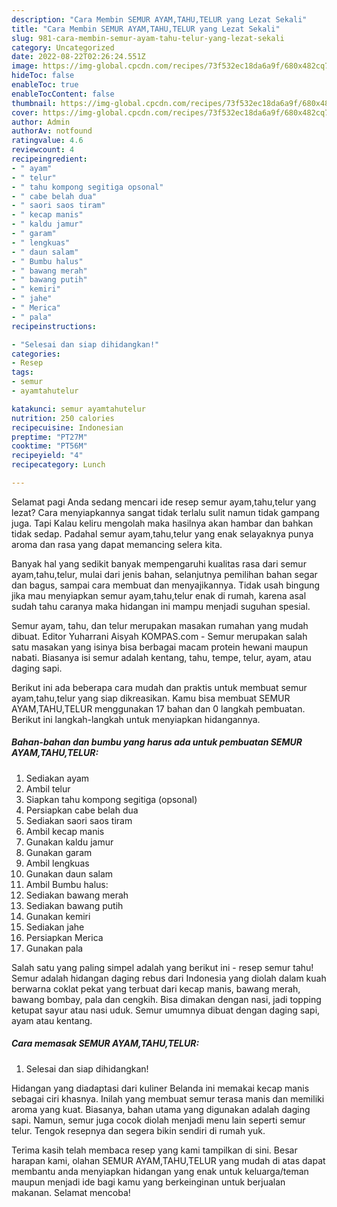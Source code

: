 ```yaml
---
description: "Cara Membin SEMUR AYAM,TAHU,TELUR yang Lezat Sekali"
title: "Cara Membin SEMUR AYAM,TAHU,TELUR yang Lezat Sekali"
slug: 981-cara-membin-semur-ayam-tahu-telur-yang-lezat-sekali
category: Uncategorized
date: 2022-08-22T02:26:24.551Z
image: https://img-global.cpcdn.com/recipes/73f532ec18da6a9f/680x482cq70/semur-ayamtahutelur-foto-resep-utama.jpg
hideToc: false
enableToc: true
enableTocContent: false
thumbnail: https://img-global.cpcdn.com/recipes/73f532ec18da6a9f/680x482cq70/semur-ayamtahutelur-foto-resep-utama.jpg
cover: https://img-global.cpcdn.com/recipes/73f532ec18da6a9f/680x482cq70/semur-ayamtahutelur-foto-resep-utama.jpg
author: Admin
authorAv: notfound
ratingvalue: 4.6
reviewcount: 4
recipeingredient:
- " ayam"
- " telur"
- " tahu kompong segitiga opsonal"
- " cabe belah dua"
- " saori saos tiram"
- " kecap manis"
- " kaldu jamur"
- " garam"
- " lengkuas"
- " daun salam"
- " Bumbu halus"
- " bawang merah"
- " bawang putih"
- " kemiri"
- " jahe"
- " Merica"
- " pala"
recipeinstructions:

- "Selesai dan siap dihidangkan!"
categories:
- Resep
tags:
- semur
- ayamtahutelur

katakunci: semur ayamtahutelur 
nutrition: 250 calories
recipecuisine: Indonesian
preptime: "PT27M"
cooktime: "PT56M"
recipeyield: "4"
recipecategory: Lunch

---
```



Selamat pagi Anda sedang mencari ide resep semur ayam,tahu,telur yang lezat? Cara menyiapkannya sangat tidak terlalu sulit namun tidak gampang juga. Tapi Kalau keliru mengolah maka hasilnya akan hambar dan bahkan tidak sedap. Padahal semur ayam,tahu,telur yang enak selayaknya punya aroma dan rasa yang dapat memancing selera kita.


Banyak hal yang sedikit banyak mempengaruhi kualitas rasa dari semur ayam,tahu,telur, mulai dari jenis bahan, selanjutnya pemilihan bahan segar dan bagus, sampai cara membuat dan menyajikannya. Tidak usah bingung jika mau menyiapkan semur ayam,tahu,telur enak di rumah, karena asal sudah tahu caranya maka hidangan ini mampu menjadi suguhan spesial.

Semur ayam, tahu, dan telur merupakan masakan rumahan yang mudah dibuat. Editor Yuharrani Aisyah KOMPAS.com - Semur merupakan salah satu masakan yang isinya bisa berbagai macam protein hewani maupun nabati. Biasanya isi semur adalah kentang, tahu, tempe, telur, ayam, atau daging sapi.


Berikut ini ada beberapa cara mudah dan praktis untuk membuat semur ayam,tahu,telur yang siap dikreasikan. Kamu bisa membuat SEMUR AYAM,TAHU,TELUR menggunakan 17 bahan dan 0 langkah pembuatan. Berikut ini langkah-langkah untuk menyiapkan hidangannya.

<!--inarticleads1-->

##### Bahan-bahan dan bumbu yang harus ada untuk pembuatan SEMUR AYAM,TAHU,TELUR:

1. Sediakan  ayam
1. Ambil  telur
1. Siapkan  tahu kompong segitiga (opsonal)
1. Persiapkan  cabe belah dua
1. Sediakan  saori saos tiram
1. Ambil  kecap manis
1. Gunakan  kaldu jamur
1. Gunakan  garam
1. Ambil  lengkuas
1. Gunakan  daun salam
1. Ambil  Bumbu halus:
1. Sediakan  bawang merah
1. Sediakan  bawang putih
1. Gunakan  kemiri
1. Sediakan  jahe
1. Persiapkan  Merica
1. Gunakan  pala


Salah satu yang paling simpel adalah yang berikut ini - resep semur tahu! Semur adalah hidangan daging rebus dari Indonesia yang diolah dalam kuah berwarna coklat pekat yang terbuat dari kecap manis, bawang merah, bawang bombay, pala dan cengkih. Bisa dimakan dengan nasi, jadi topping ketupat sayur atau nasi uduk. Semur umumnya dibuat dengan daging sapi, ayam atau kentang. 

<!--inarticleads2-->

##### Cara memasak SEMUR AYAM,TAHU,TELUR:


1. Selesai dan siap dihidangkan!

Hidangan yang diadaptasi dari kuliner Belanda ini memakai kecap manis sebagai ciri khasnya. Inilah yang membuat semur terasa manis dan memiliki aroma yang kuat. Biasanya, bahan utama yang digunakan adalah daging sapi. Namun, semur juga cocok diolah menjadi menu lain seperti semur telur. Tengok resepnya dan segera bikin sendiri di rumah yuk. 

Terima kasih telah membaca resep yang kami tampilkan di sini. Besar harapan kami, olahan SEMUR AYAM,TAHU,TELUR yang mudah di atas dapat membantu anda menyiapkan hidangan yang enak untuk keluarga/teman maupun menjadi ide bagi kamu yang berkeinginan untuk berjualan makanan. Selamat mencoba!
